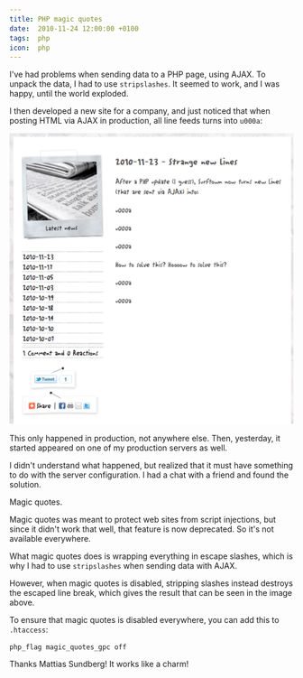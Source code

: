 ```yaml
---
title: PHP magic quotes
date:  2010-11-24 12:00:00 +0100
tags:  php
icon:  php
---
```


I've had problems when sending data to a PHP page, using AJAX. To unpack the data, I had to use `stripslashes`. It seemed to work, and I was happy, until the world exploded.

I then developed a new site for a company, and just noticed that when posting HTML via AJAX in production, all line feeds turns into `u000a`:

![Magic quotes](/assets/blog/10/1124.png "Magic quotes in action")

This only happened in production, not anywhere else. Then, yesterday, it started appeared on one of my production servers as well. 

I didn't understand what happened, but realized that it must have something to do with the server configuration. I had a chat with a friend and found the solution.

Magic quotes.

Magic quotes was meant to protect web sites from script injections, but since it didn't work that well, that feature is now deprecated. So it's not available everywhere.

What magic quotes does is wrapping everything in escape slashes, which is why I had to use `stripslashes` when sending data with AJAX.

However, when magic quotes is disabled, stripping slashes instead destroys the escaped line break, which gives the result that can be seen in the image above.

To ensure that magic quotes is disabled everywhere, you can add this to `.htaccess`:

```
php_flag magic_quotes_gpc off
```

Thanks Mattias Sundberg! It works like a charm!
